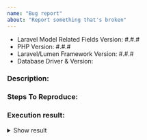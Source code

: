 ```yaml
---
name: "Bug report"
about: "Report something that's broken"
---
```


<!-- DO NOT THROW THIS AWAY -->
<!-- Fill out the FULL versions with patch versions -->

- Laravel Model Related Fields Version: #.#.#
- PHP Version: #.#.#
- Laravel/Lumen Framework Version: #.#.#
- Database Driver & Version:

### Description:


### Steps To Reproduce:


### Execution result:

<details>
    <summary>Show result</summary>

    // paste result here
</details>
